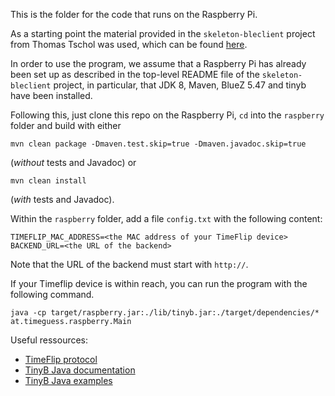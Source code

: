 This is the folder for the code that runs on the Raspberry Pi.

As a starting point the material provided in the `skeleton-bleclient`
project from Thomas Tschol was used, which can be found
[here](https://git.uibk.ac.at/csat2410/skeleton-bleclient).

In order to use the program, we assume that a Raspberry Pi has
already been set up as described in the top-level README file of
the `skeleton-bleclient` project, in particular, that JDK 8, Maven,
BlueZ 5.47 and tinyb have been installed.

Following this, just clone this repo on the Raspberry Pi, `cd` into the
`raspberry` folder and build with either

    mvn clean package -Dmaven.test.skip=true -Dmaven.javadoc.skip=true

(*without* tests and Javadoc) or

    mvn clean install

(*with* tests and Javadoc).

Within the `raspberry` folder, add a file `config.txt` with the following content:

    TIMEFLIP_MAC_ADDRESS=<the MAC address of your TimeFlip device>
    BACKEND_URL=<the URL of the backend>

Note that the URL of the backend must start with `http://`.

If your Timeflip device is within reach, you can run the program with the
following command.

    java -cp target/raspberry.jar:./lib/tinyb.jar:./target/dependencies/* at.timeguess.raspberry.Main

Useful ressources:
- [TimeFlip protocol](https://github.com/DI-GROUP/TimeFlip.Docs/blob/master/Hardware/BLE_device_commutication_protocol_v3.0_en.md)
- [TinyB Java documentation](http://iotdk.intel.com/docs/master/tinyb/java/index.html)
- [TinyB Java examples](https://github.com/intel-iot-devkit/tinyb/tree/master/examples/java)
